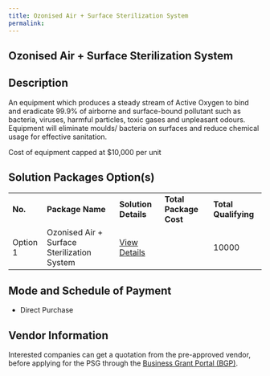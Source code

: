 ```yaml
---
title: Ozonised Air + Surface Sterilization System
permalink: 
---
```


## Ozonised Air + Surface Sterilization System

## Description

An equipment which produces a steady stream of Active Oxygen to bind and eradicate 99.9% of airborne and surface-bound pollutant such as bacteria, viruses, harmful particles, toxic gases and unpleasant odours. Equipment will eliminate moulds/ bacteria on surfaces and reduce chemical usage for effective sanitation.  

Cost of equipment capped at $10,000 per unit

## Solution Packages Option(s)

<table>
<tr>
<td><b>No.</b></td>
<td><b>Package Name</b></td>
<td><b>Solution Details</b></td>
<td><b>Total Package Cost</b></td>
<td><b>Total Qualifying</b></td>
</tr>
<tr>
<td>Option 1</td>
<td>Ozonised Air + Surface Sterilization System</td>
<td><a href=''>View Details</a></td>
<td></td>
<td>10000</td>
</tr>
</table>

## Mode and Schedule of Payment

 - Direct Purchase

## Vendor Information

 

Interested companies can get a quotation from the pre-approved vendor, before applying for the PSG through the <a href='https://www.businessgrants.gov.sg/'>Business Grant Portal (BGP)</a>.
